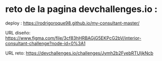 # reto de la pagina devchallenges.io :
deploy : https://rodrigoroque98.github.io/my-consultant-master/

URL diseño: https://www.figma.com/file/3cf83hHRBAGjG5EKPcG2bV/interior-consultant-challenge?node-id=0%3A1

URL reto: https://devchallenges.io/challenges/Jymh2b2FyebRTUljkNcb


